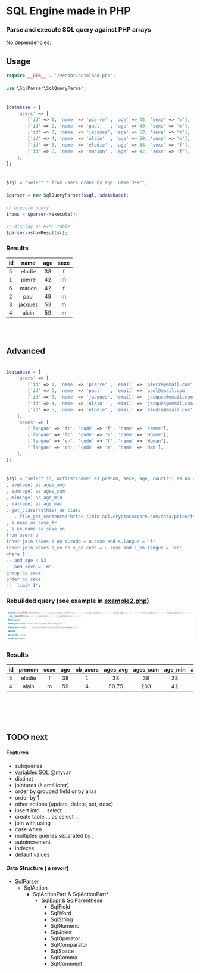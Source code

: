 
# SQL Engine made in PHP

### Parse and execute SQL query against PHP arrays
 
 

No dependencies.


## Usage

```php
require __DIR__ . '/vendor/autoload.php';

use \SqlParser\SqlQueryParser;


$database = [
    'users' => [
        ['id' => 1, 'name' => 'pierre' , 'age' => 42, 'sexe' => 'm'],
        ['id' => 2, 'name' => 'paul'   , 'age' => 49, 'sexe' => 'm'],
        ['id' => 3, 'name' => 'jacques', 'age' => 53, 'sexe' => 'm'],
        ['id' => 4, 'name' => 'alain'  , 'age' => 59, 'sexe' => 'm'],
        ['id' => 5, 'name' => 'elodie' , 'age' => 38, 'sexe' => 'f'],
        ['id' => 6, 'name' => 'marion' , 'age' => 42, 'sexe' => 'f'],
    ],
];


$sql = "select * from users order by age, name desc";

$parser = new SqlQueryParser($sql, $database);

// execute query
$rows = $parser->execute();

// display an HTML table
$parser->showResults();

```

### Results
|id|name|age|sexe|
|--|:--:|:-:|:--:|
|5|elodie|38|f|
|1|pierre|42|m|
|6|marion|42|f|
|2|paul|49|m|
|3|jacques|53|m|
|4|alain|59|m|


<br/><br/>

## Advanced

```php

$database = [
    'users' => [
        ['id' => 1, 'name' => 'pierre' , 'email' => 'pierre@email.com' , 'age' => 42, 'sexe' => 'm'],
        ['id' => 2, 'name' => 'paul'   , 'email' => 'paul@email.com'   , 'age' => 49, 'sexe' => 'm'],
        ['id' => 3, 'name' => 'jacques', 'email' => 'jacques@email.com', 'age' => 53, 'sexe' => 'm'],
        ['id' => 4, 'name' => 'alain'  , 'email' => 'jacques@email.com', 'age' => 59, 'sexe' => 'm'],
        ['id' => 5, 'name' => 'elodie' , 'email' => 'elodie@email.com' , 'age' => 38, 'sexe' => 'f'],
    ],
    'sexes' => [
        ['langue' => 'fr', 'code' => 'f', 'name' => 'Femme'],
        ['langue' => 'fr', 'code' => 'm', 'name' => 'Homme'],
        ['langue' => 'en', 'code' => 'f', 'name' => 'Woman'],
        ['langue' => 'en', 'code' => 'm', 'name' => 'Man'],
    ],
];


$sql = "select id, ucfirst(name) as prenom, sexe, age, count(*) as nb_users
, avg(age) as ages_avg
, sum(age) as ages_sum
, min(age) as age_min
, max(age) as age_max
, get_class(\$this) as class
-- , file_get_contents('https://min-api.cryptocompare.com/data/price?fsym=BTC&tsyms=EUR') as prix_btc
, s.name as sexe_fr
, s_en.name as sexe_en
from users u
inner join sexes s on s.code = u.sexe and s.langue = 'fr' 
inner join sexes s_en on s_en.code = u.sexe and s_en.langue = 'en'
where 1
-- and age < 53
-- and sexe = 'm'
group by sexe
order by sexe
--  limit 1";
```


### Rebuilded query (see example in [example2.php](example2.php#L117))
![rewritten query](example2.png)


### Results
|id|prenom|sexe|age|nb_users|ages_avg|ages_sum|age_min|age_max|class|sexe_fr|sexe_en|
|--|:----:|:--:|:-:|:------:|:------:|:------:|:-----:|:-----:|:---:|:-----:|:-----:|
|5|elodie|f|38|1|38|38|38|38|SqlParser\SqlExpr|Femme|Woman|
|4|alain|m|59|4|50.75|203|42|59|SqlParser\SqlExpr|Homme|Man|



<br/><br/>
<br/><br/>

## TODO next

#### Features

- subqueries
- variables SQL @myvar
- distinct
- jointures (à améliorer)
- order by grouped field or by alias
- order by 1
- other actions (update, delete, set, desc)
- insert into ... select ...
- create table ... as select ...
- join with using
- case when
- multiples queries separated by ;
- autoincrement
- indexes
- default values




#### Data Structure ( a revoir)

  - SqlParser
    - SqlAction
        - SqlActionPart & SqlActionPart*
          - SqlExpr & SqlParenthese
            - SqlField
            - SqlWord
            - SqlString
            - SqlNumeric
            - SqlJoker
            - SqlOperator
            - SqlComparator
            - SqlSpace
            - SqlComma
            - SqlComment


